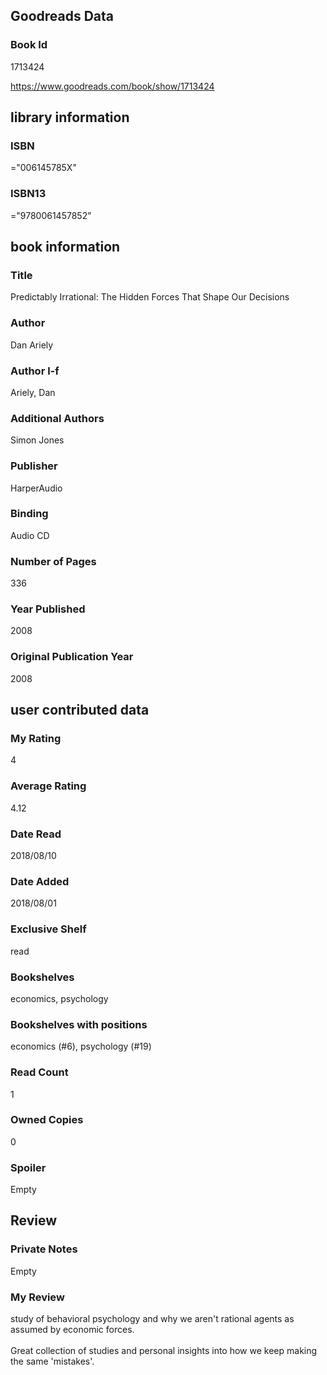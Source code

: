 <!-- This template shows how to bulk convert all columns of data into one markdown file -->
<!-- caveat: substitution key matches column headers from default export. You will get a KeyError if there's a mismatch -->

## Goodreads Data

### Book Id 

1713424

https://www.goodreads.com/book/show/1713424

## library information

### ISBN 
="006145785X"

### ISBN13 
="9780061457852"

## book information

### Title
Predictably Irrational: The Hidden Forces That Shape Our Decisions

### Author 
Dan Ariely

### Author l-f 
Ariely, Dan

### Additional Authors
Simon  Jones

### Publisher 
HarperAudio

### Binding
Audio CD

### Number of Pages
336

### Year Published
2008

### Original Publication Year 
2008

## user contributed data

### My Rating
4

### Average Rating
4.12

### Date Read
2018/08/10

### Date Added
2018/08/01

### Exclusive Shelf
read

### Bookshelves
economics, psychology

### Bookshelves with positions
economics (#6), psychology (#19)

### Read Count
1

### Owned Copies
0

### Spoiler 
Empty

## Review

### Private Notes
Empty

### My Review
study of behavioral psychology and why we aren't rational agents as assumed by economic forces.<br/><br/>Great collection of studies and personal insights into how we keep making the same 'mistakes'.